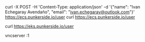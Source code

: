 curl -X POST -H 'Content-Type: application/json' -d '{"name":  "Ivan Echegaray Avendaño", "email": "ivan.echegaray@outlook.com"}' https://ecs.punkerside.io/user
curl https://ecs.punkerside.io/user


curl https://eks.punkerside.io/user


vncserver :1

